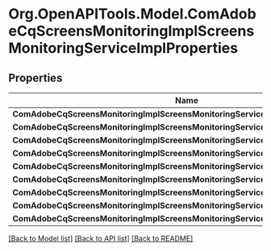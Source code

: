 # Org.OpenAPITools.Model.ComAdobeCqScreensMonitoringImplScreensMonitoringServiceImplProperties
## Properties

Name | Type | Description | Notes
------------ | ------------- | ------------- | -------------
**ComAdobeCqScreensMonitoringImplScreensMonitoringServiceImplProjectPath** | [**ConfigNodePropertyArray**](ConfigNodePropertyArray.md) |  | [optional] 
**ComAdobeCqScreensMonitoringImplScreensMonitoringServiceImplScheduleFrequency** | [**ConfigNodePropertyString**](ConfigNodePropertyString.md) |  | [optional] 
**ComAdobeCqScreensMonitoringImplScreensMonitoringServiceImplPingTimeout** | [**ConfigNodePropertyInteger**](ConfigNodePropertyInteger.md) |  | [optional] 
**ComAdobeCqScreensMonitoringImplScreensMonitoringServiceImplRecipients** | [**ConfigNodePropertyString**](ConfigNodePropertyString.md) |  | [optional] 
**ComAdobeCqScreensMonitoringImplScreensMonitoringServiceImplSmtpserver** | [**ConfigNodePropertyString**](ConfigNodePropertyString.md) |  | [optional] 
**ComAdobeCqScreensMonitoringImplScreensMonitoringServiceImplSmtpport** | [**ConfigNodePropertyInteger**](ConfigNodePropertyInteger.md) |  | [optional] 
**ComAdobeCqScreensMonitoringImplScreensMonitoringServiceImplUsetls** | [**ConfigNodePropertyBoolean**](ConfigNodePropertyBoolean.md) |  | [optional] 
**ComAdobeCqScreensMonitoringImplScreensMonitoringServiceImplUsername** | [**ConfigNodePropertyString**](ConfigNodePropertyString.md) |  | [optional] 
**ComAdobeCqScreensMonitoringImplScreensMonitoringServiceImplPassword** | [**ConfigNodePropertyString**](ConfigNodePropertyString.md) |  | [optional] 

[[Back to Model list]](../README.md#documentation-for-models) [[Back to API list]](../README.md#documentation-for-api-endpoints) [[Back to README]](../README.md)

